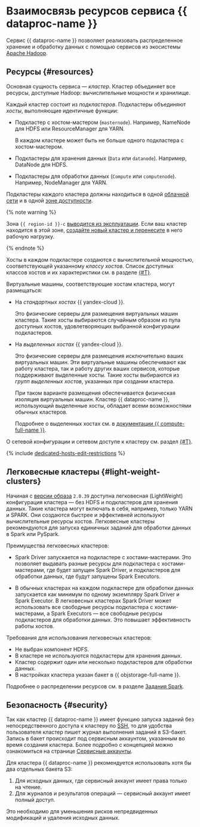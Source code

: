 # Взаимосвязь ресурсов сервиса {{ dataproc-name }}

Сервис {{ dataproc-name }} позволяет реализовать распределенное хранение и обработку данных с помощью сервисов из экосистемы [Apache Hadoop](http://hadoop.apache.org).

## Ресурсы {#resources}

Основная сущность сервиса — _кластер_. Кластер объединяет все ресурсы, доступные Hadoop: вычислительные мощности и хранилище.

Каждый кластер состоит из _подкластеров_. Подкластеры объединяют _хосты_, выполняющие идентичные функции:

* Подкластер с хостом-мастером (`masternode`). Например, NameNode для HDFS или ResourceManager для YARN.

  В каждом кластере может быть не больше одного подкластера с хостом-мастером.

* Подкластеры для хранения данных (`Data` или `datanode`). Например, DataNode для HDFS.
* Подкластеры для обработки данных (`Compute` или `computenode`). Например, NodeManager для YARN.

Подкластеры каждого кластера должны находиться в одной [облачной сети](../../vpc/concepts/network.md#network) и в одной [зоне доступности](../../overview/concepts/geo-scope.md).

{% note warning %}

Зона `{{ region-id }}-c` [выводится из эксплуатации](/blog/posts/2023/08/new-availability-zone). Если ваш кластер находится в этой зоне, [создайте новый кластер и перенесите](../operations/migration-to-an-availability-zone.md) в него рабочую нагрузку.

{% endnote %}

Хосты в каждом подкластере создаются с вычислительной мощностью, соответствующей указанному _классу хостов_. Список доступных классов хостов и их характеристики см. в разделе [{#T}](instance-types.md).



Виртуальные машины, соответствующие хостам кластера, могут размещаться:

* На _стандартных хостах_ {{ yandex-cloud }}.

    Это физические серверы для размещения виртуальных машин кластера. Такие хосты выбираются случайным образом из пула доступных хостов, удовлетворяющих выбранной конфигурации подкластеров.

* На _выделенных хостах_ {{ yandex-cloud }}.

    Это физические серверы для размещения исключительно ваших виртуальных машин. Эти виртуальные машины обеспечивают как работу кластера, так и работу других ваших сервисов, которые поддерживают выделенные хосты. Такие хосты выбираются из _групп выделенных хостов_, указанных при создании кластера.

    При таком варианте размещения обеспечивается физическая изоляция виртуальных машин. Кластер {{ dataproc-name }}, использующий выделенные хосты, обладает всеми возможностями обычных кластеров.

    Подробнее о выделенных хостах см. в [документации {{ compute-full-name }}](../../compute/concepts/dedicated-host.md).


О сетевой конфигурации и сетевом доступе к кластеру см. раздел [{#T}](network.md).

{% include [dedicated-hosts-edit-restrictions](../../_includes/data-proc/note-vm-edit-restrictions.md) %}

## Легковесные кластеры {#light-weight-clusters}

Начиная с [версии образа](./environment.md) `2.0.39` доступна легковесная (LightWeight) конфигурация кластера — без HDFS и подкластеров для хранения данных. Такие кластера могут включать в себя, например, только YARN и SPARK. Они создаются быстрее и эффективней используют вычислительные ресурсы хостов. Легковесные кластеры рекомендуются для запуска единичных заданий для обработки данных в Spark или PySpark.

Преимущества легковесных кластеров:

* Spark Driver запускается на подкластере с хостами-мастерами. Это позволяет выдавать разные ресурсы для подкластера с хостами-мастерами, где будет запущен Spark Driver, и подкластеров для обработки данных, где будут запущены Spark Executors.

* В обычных кластерах на каждом подкластере для обработки данных запускается как минимум по одному экземпляру Spark Driver и Spark Executor. В легковесных кластерах Spark Driver может использовать все свободные ресурсы подкластера с хостами-мастерами, а Spark Executors — все свободные ресурсы подкластеров для обработки данных. Это повышает эффективность работы хостов.

Требования для использования легковесных кластеров:

* Не выбран компонент HDFS.
* В кластере не используются подкластеры для хранения данных.
* Кластер содержит один или несколько подкластеров для обработки данных.
* В настройках кластера указан бакет в {{ objstorage-full-name }}.

Подробнее о распределении ресурсов см. в разделе [Задания Spark](./spark-sql.md#resource-management).

## Безопасность {#security}

Так как кластер {{ dataproc-name }} имеет функцию запуска заданий без непосредственного доступа к кластеру по [SSH](../../glossary/ssh-keygen.md), то для удобства пользователя кластер пишет журнал выполнения заданий в S3-бакет. Запись в бакет происходит под сервисным аккаунтом, указанным во время создания кластера. Более подробно с концепцией можно ознакомиться на странице [Сервисные аккаунты](../../iam/concepts/users/service-accounts.md).

Для кластера {{ dataproc-name }} рекомендуется использовать хотя бы два отдельных бакета S3:

1. Для исходных данных, где сервисный аккаунт имеет права только на чтение.
1. Для журналов и результатов операций — сервисный аккаунт имеет полный доступ.

Это необходимо для уменьшения рисков непредвиденных модификаций и удаления исходных данных.
